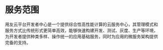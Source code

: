 # 服务范围

用友云平台开发者中心是一个提供综合性高性能计算的云服务中心，其管理模式和服务方式比传统形式更简单高效，能够快速构建开发、测试、灰度、生产等环境，为开发者提供种类多样、操作统一的应用基础服务，同时为应用的微服务架构提供完备的支持。
